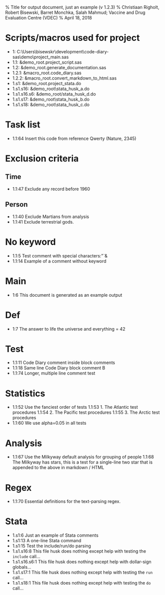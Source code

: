 % Title for output document, just an example (v 1.2.3)
% Christiaan Righolt, Robert Bisewski, Barret Monchka, Salah Mahmud; Vaccine and Drug Evaluation Centre (VDEC)
% April 18, 2018

# Scripts/macros used for project
* 1: C:\Users\bisewskr\development\code-diary-sas\demo\project_main.sas
* 1.1: &demo_root.project_script.sas
* 1.2: &demo_root.generate_documentation.sas
* 1.2.1: &macro_root.code_diary.sas
* 1.2.2: &macro_root.convert_markdown_to_html.sas
* 1.s1: &demo_root.project_stata.do
* 1.s1.s16: &demo_root\stata_husk_a.do
* 1.s1.s16.s6: &demo_root/stata_husk_d.do
* 1.s1.s17: &demo_root\stata_husk_b.do
* 1.s1.s18: &demo_root\stata_husk_c.do

# Task list
* 1.1:64 Insert this code from reference Qwerty (Nature, 2345)

# Exclusion criteria

## Time
* 1.1:47 Exclude any record before 1960

## Person
* 1.1:40 Exclude Martians from analysis
* 1.1:41 Exclude terrestrial gods.

# No keyword
* 1.1:5 Test comment with special characters:"`&
* 1.1:14 Example of a comment without keyword

# Main
* 1:6 This document is generated as an example output

# Def
* 1:7 The answer to life the universe and everything = 42

# Test
* 1.1:11 Code Diary comment inside block comments
* 1.1:18 Same line Code Diary block comment B
* 1.1:74 Longer, multiple line comment test

# Statistics
* 1.1:52 Use the fanciest order of tests
  1.1:53 1. The Atlantic test procedures
  1.1:54 2. The Pacific test procedures
  1.1:55 3. The Arctic test procedures
* 1.1:60 We use alpha=0.05 in all tests

# Analysis
* 1.1:67 Use the Milkyway default analysis for grouping of people
  1.1:68 The Milkyway has stars, this is a test for a single-line two star that is appended to the above in markdown / HTML

# Regex
* 1.1:70 Essential definitions for the text-parsing regex.

# Stata
* 1.s1:6 Just an example of Stata comments
* 1.s1:13 A one-line Stata command
* 1.s1:15 Test the include/run/do parsing
* 1.s1.s16:8 This file husk does nothing except help with testing the `include` call...
* 1.s1.s16.s6:1 This file husk does nothing except help with dollar-sign globals...
* 1.s1.s17:1 This file husk does nothing except help with testing the `run` call...
* 1.s1.s18:1 This file husk does nothing except help with testing the `do` call...
